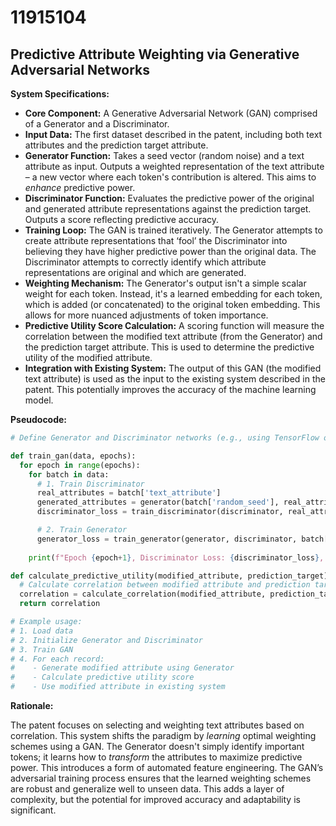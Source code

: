 # 11915104

## Predictive Attribute Weighting via Generative Adversarial Networks

**System Specifications:**

*   **Core Component:** A Generative Adversarial Network (GAN) comprised of a Generator and a Discriminator.
*   **Input Data:** The first dataset described in the patent, including both text attributes and the prediction target attribute.
*   **Generator Function:** Takes a seed vector (random noise) and a text attribute as input. Outputs a weighted representation of the text attribute – a new vector where each token's contribution is altered. This aims to *enhance* predictive power.
*   **Discriminator Function:** Evaluates the predictive power of the original and generated attribute representations against the prediction target. Outputs a score reflecting predictive accuracy.
*   **Training Loop:** The GAN is trained iteratively. The Generator attempts to create attribute representations that ‘fool’ the Discriminator into believing they have higher predictive power than the original data. The Discriminator attempts to correctly identify which attribute representations are original and which are generated.
*   **Weighting Mechanism:** The Generator's output isn't a simple scalar weight for each token. Instead, it's a learned embedding for each token, which is added (or concatenated) to the original token embedding. This allows for more nuanced adjustments of token importance.
*   **Predictive Utility Score Calculation:** A scoring function will measure the correlation between the modified text attribute (from the Generator) and the prediction target attribute. This is used to determine the predictive utility of the modified attribute.
*   **Integration with Existing System:** The output of this GAN (the modified text attribute) is used as the input to the existing system described in the patent. This potentially improves the accuracy of the machine learning model.

**Pseudocode:**

```python
# Define Generator and Discriminator networks (e.g., using TensorFlow or PyTorch)

def train_gan(data, epochs):
  for epoch in range(epochs):
    for batch in data:
      # 1. Train Discriminator
      real_attributes = batch['text_attribute']
      generated_attributes = generator(batch['random_seed'], real_attributes)
      discriminator_loss = train_discriminator(discriminator, real_attributes, generated_attributes, batch['prediction_target'])

      # 2. Train Generator
      generator_loss = train_generator(generator, discriminator, batch['random_seed'], real_attributes, batch['prediction_target'])
      
    print(f"Epoch {epoch+1}, Discriminator Loss: {discriminator_loss}, Generator Loss: {generator_loss}")

def calculate_predictive_utility(modified_attribute, prediction_target):
  # Calculate correlation between modified attribute and prediction target
  correlation = calculate_correlation(modified_attribute, prediction_target)
  return correlation

# Example usage:
# 1. Load data
# 2. Initialize Generator and Discriminator
# 3. Train GAN
# 4. For each record:
#    - Generate modified attribute using Generator
#    - Calculate predictive utility score
#    - Use modified attribute in existing system
```

**Rationale:**

The patent focuses on selecting and weighting text attributes based on correlation. This system shifts the paradigm by *learning* optimal weighting schemes using a GAN. The Generator doesn't simply identify important tokens; it learns how to *transform* the attributes to maximize predictive power. This introduces a form of automated feature engineering. The GAN’s adversarial training process ensures that the learned weighting schemes are robust and generalize well to unseen data. This adds a layer of complexity, but the potential for improved accuracy and adaptability is significant.